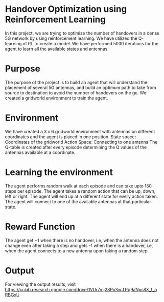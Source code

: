 # Handover Optimization using Reinforcement Learning

In this project, we are trying to optimize the number of handovers in a dense 5G network by using reinforcement learning. 
We have utilized the Q-learning of RL to create a model. 
We have performed 5000 iterations for the agent to learn all the available states and antennas.

# Purpose

The purpose of the project is to build an agent that will understand the placement of several 5G antennas, and build an optimum path to take from source to destination to avoid the number of handovers on the go. We created a gridworld environment to train the agent.

# Environment

We have created a 3 x 6 gridworld environment with antennas on different coordinates and the agent is placed in one position.
State space: Coordinates of the gridworld
Action Space: Connecting to one antenna
The Q-table is created after every episode determining the Q values of the antennas available at a coordinate.

# Learning the environment

The agent performs random walk at each episode and can take upto 150 steps per episode. The agent takes a random action that can be up, down, left or right. The agent will end up at a different state for every action taken. The agent will connect to one of the available antennas at that particular state. 

# Reward Function

The agent get +1 when there is no handover, i.e, when the antenna does not change even after taking a step and gets -1 when there is a handover, i.e, when the agent connects to a new antenna upon taking a random step.

# Output
For viewing the output results, visit https://colab.research.google.com/drive/1VUr7mj28Po3vcTRq9aNps8X_f_aRBGxU 

